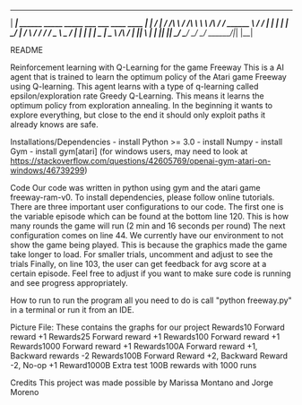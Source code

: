  ________
|  ______|  ______    _____     _____  ___        ___            ____  ____
| |___    _/  ____|  / /_\ \   / /_\ \ \  \  /\  /  /  ______    \   \/   /
|  ___|   |  |      |  ____/  |  ____/  \  \/  \/  /  /   _   \   \_    _/
| |       |  |      |  \____  |  \____   \   /\   /  |   |_|   \    |  |
|_|       |__|       \_____/   \_____/    \_/  \_/    \______/|_|   |__|

README

Reinforcement learning with Q-Learning for the game Freeway 
	This is a AI agent that is trained to learn the optimum policy of the Atari game Freeway using Q-learning. 
    This agent learns with a type of q-learning called epsilon/exploration rate Greedy Q-Learning. This means 
    it learns the optimum policy from exploration annealing. In the beginning it wants to explore everything, but 
    close to the end it should only exploit paths it already knows are safe. 


Installations/Dependencies
	- install Python >= 3.0
    - install Numpy
    - install Gym
    - install gym[atari]
      (for windows users, may need to look at https://stackoverflow.com/questions/42605769/openai-gym-atari-on-windows/46739299)

Code
	Our code was written in python using gym and the atari game freeway-ram-v0. To install dependencies, please follow online tutorials. 
	There are three important user configurations to our code. The first one is the variable episode which can be found at the bottom line 120. This is how many rounds the game will run (2 min and 16 seconds per round) 
	The next configuration comes on line 44. We currently have our environment to not show the game being played. This is because the graphics made the game take longer to load. For smaller trials, uncomment and adjust to see the trials
	Finally, on line 103, the user can get feedback for avg score at a certain episode. Feel free to adjust if you want to make sure code is running and see progress appropriately. 



How to run
    to run the program all you need to do is call "python freeway.py" in a terminal or run it from an IDE. 


Picture File: 
These contains the graphs for our project
	Rewards10
		Forward reward +1
	Rewards25
		Forward reward +1
	Rewards100
		Forward reward +1
	Rewards1000
		Forward reward +1
	Rewards100A
		Forward reward +1, Backward rewards -2
	Rewards100B
		Forward Reward +2, Backward Reward -2, No-op +1
	Reward1000B
		Extra test 100B rewards with 1000 runs

	
Credits 
	This project was made possible by Marissa Montano and Jorge Moreno

